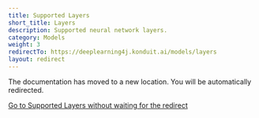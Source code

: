 ```yaml
---
title: Supported Layers
short_title: Layers
description: Supported neural network layers.
category: Models
weight: 3
redirectTo: https://deeplearning4j.konduit.ai/models/layers
layout: redirect
---
```


The documentation has moved to a new location. You will be automatically redirected.
            
[Go to Supported Layers without waiting for the redirect](https://deeplearning4j.konduit.ai/models/layers)

        